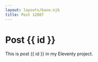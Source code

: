 ```yaml
---
layout: layouts/base.njk
title: Post 12087
---
```


# Post {{ id }}

This is post {{ id }} in my Eleventy project.
